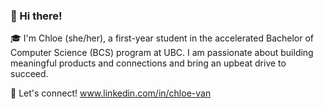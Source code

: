 ### 👋 Hi there!

🎓 I'm Chloe (she/her), a first-year student in the accelerated Bachelor of Computer Science (BCS) program at UBC. I am passionate about building meaningful products and connections and bring an upbeat drive to succeed.

💫 Let's connect! www.linkedin.com/in/chloe-van

